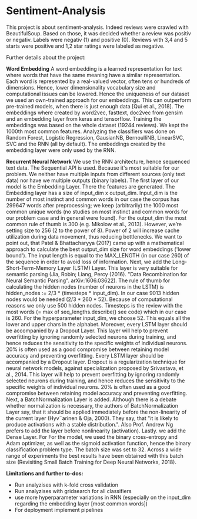 # Sentiment-Analysis

This project is about sentiment-analysis. Indeed reviews were crawled with BeautifulSoup. Based on those, it was decided whether a review was positiv or negativ.
Labels were negativ (1) and positive (0). Reviews with 3,4 and 5 starts were positive and 1,2 star ratings were labeled as negative.

Further details about the project:

**Word Embedding**
A word embedding is a learned representation for text where words that have the same meaning have a similar representation. 
Each word is represented by a real-valued vector, often tens or hundreds of dimensions. Hence, lower dimensionality vocabulary 
size and computational issues can be lowered. Hence the uniqueness of our dataset we used an own-trained approach for our embeddings. 
This can outperform pre-trained models, when there is just enough data [Qui et al., 2018]. 
The embeddings where created by word2vec, fasttext, doc2vec from gensim and an embedding layer from keras and tensorflow. 
Training the embeddings was based on the whole dataset (19244 reviews). We kept the 1000th most common features. 
Analyzing the classifiers was done on Random Forest, Logistic Regression, GausianNB, BernoulliNB, LinearSVC, SVC and the RNN (all by default). 
The embeddings created by the embedding layer were only used by the RNN.

**Recurrent Neural Network**
We use the RNN architecture, hence sequenced text data. The Sequential API is used. Because it's most suitable for our problem. 
We neither have multiple inputs from different sources (only text data) nor have we multiple outputs (binary labels). 
The first layer of our model is the Embedding Layer. There the features are generated. The Embedding layer has a size of input_dim x output_dim. 
Input_dim is the number of most instinct and common words in our case the corpus has 299647 words after preprocessing; we keep (arbitrarily) 
the 1000 most common unique words (no studies on most instinct and common words for our problem case and in general were found). 
For the output_dim the most common rule of thumb is 300 (e.g. Mikolow et al., 2013). However, we’re setting size to 256 (2 to the power of 8). 
Power of 2 will increase cache utilization during data movement, thus reducing bottlenecks. We want to point out, that Patel & Bhattacharyya (2017) 
came up with a mathematical approach to calculate the best output_dim size for word embeddings ('lower bound'). 
The input length is equal to the MAX_LENGTH (in our case 260) of the sequence in order to avoid loss of information. 
Next, we add the Long-Short-Term-Memory Layer (LSTM) Layer. This layer is very suitable for semantic parsing 
(Jia, Robin; Liang, Percy (2016). "Data Recombination for Neural Semantic Parsing". arXiv:1606.03622). The rule of thumb for calculating 
the hidden nodes (number of neurons in the LSTM) is hidden_nodes := 2/3 * (timesteps * input_dim). 
In our case 9013 hidden nodes would be needed (2/3 * 260 * 52). Because of computational reasons we only use 500 hidden nodes. 
Timesteps is the review with the most words (= max of seq_lengths.describe() see code) which in our case is 260. 
For the hyperparameter input_dim, we choose 52. This equals all the lower and upper chars in the alphabet. 
Moreover, every LSTM layer should be accompanied by a Dropout Layer. This layer will help to prevent overfitting by ignoring 
randomly selected neurons during training, and hence reduces the sensitivity to the specific weights of individual neurons. 
20% is often used as a good compromise between retaining model accuracy and preventing overfitting. Every LSTM layer should 
be accompanied by a Dropout layer. Dropout is a regularization technique for neural network models, against specialization 
proposed by Srivastava, et al., 2014. This layer will help to prevent overfitting by ignoring randomly selected neurons 
during training, and hence reduces the sensitivity to the specific weights of individual neurons. 20% is often used as a good 
compromise between retaining model accuracy and preventing overfitting. Next, a BatchNormalization Layer is added. Although there 
is a debate whether normalization is necessary, the authors of BatchNormalization Layer say, that it should be applied immediately 
before the non-linearity of the current layer (Hyv¨arinen & Oja, 2000). They say, that "it is likely to produce activations with a 
stable distribution.". Also Prof. Andrew Ng prefers to add the layer before nonlinearity (activation). Lastly. we add the Dense Layer. 
For For the model, we used the binary cross-entropy and Adam optimizer, as well as the sigmoid activation function, hence the binary 
classification problem type. The batch size was set to 32. Across a wide range of experiments the best results have been obtained
with this batch size (Revisiting Small Batch Training for Deep Neural Networks, 2018).


**Limitations and further to-dos:**
- Run analyzises with k-fold cross validation
- Run analyzises with gridsearch for all classifiers
- use more hyperparameter variations in RNN (especially on the input_dim regarding the embedding layer [most common words])
- For deployment implement pipelines

